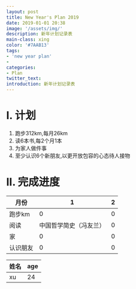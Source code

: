 ```yaml
---
layout: post
title: New Year's Plan 2019
date: 2019-01-01 20:38
image: '/assets/img/'
description: 新年计划记录表
main-class: xing
color: '#7AAB13'
tags:
- 'new year plan'
- 
categories:
- Plan
twitter_text: 
introduction: 新年计划记录表
---
```


# I. 计划
1. 跑步312km,每月26km
2. 读6本书,每2个月1本
3. 为家人做件事
4. 至少认识6个新朋友,以更开放包容的心态待人接物

# II. 完成进度
|月份 |1 |2 |
|-----|--|--|
|跑步km|0|0 |
|阅读|中国哲学简史（冯友兰）|0 |
|家|0 |0 |
|认识朋友|0 | 0|


|姓名|age|
|---|--|
|xu|24|
